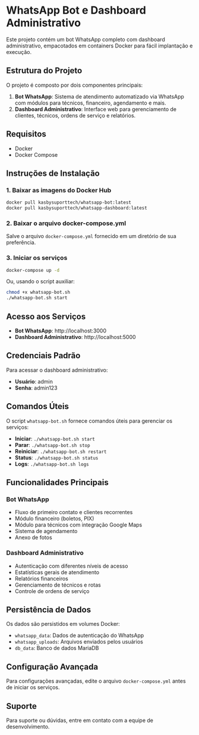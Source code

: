 # WhatsApp Bot e Dashboard Administrativo

Este projeto contém um bot WhatsApp completo com dashboard administrativo, empacotados em containers Docker para fácil implantação e execução.

## Estrutura do Projeto

O projeto é composto por dois componentes principais:

1. **Bot WhatsApp**: Sistema de atendimento automatizado via WhatsApp com módulos para técnicos, financeiro, agendamento e mais.
2. **Dashboard Administrativo**: Interface web para gerenciamento de clientes, técnicos, ordens de serviço e relatórios.

## Requisitos

- Docker
- Docker Compose

## Instruções de Instalação

### 1. Baixar as imagens do Docker Hub

```bash
docker pull kasbysuporttech/whatsapp-bot:latest
docker pull kasbysuporttech/whatsapp-dashboard:latest
```

### 2. Baixar o arquivo docker-compose.yml

Salve o arquivo `docker-compose.yml` fornecido em um diretório de sua preferência.

### 3. Iniciar os serviços

```bash
docker-compose up -d
```

Ou, usando o script auxiliar:

```bash
chmod +x whatsapp-bot.sh
./whatsapp-bot.sh start
```

## Acesso aos Serviços

- **Bot WhatsApp**: http://localhost:3000
- **Dashboard Administrativo**: http://localhost:5000

## Credenciais Padrão

Para acessar o dashboard administrativo:
- **Usuário**: admin
- **Senha**: admin123

## Comandos Úteis

O script `whatsapp-bot.sh` fornece comandos úteis para gerenciar os serviços:

- **Iniciar**: `./whatsapp-bot.sh start`
- **Parar**: `./whatsapp-bot.sh stop`
- **Reiniciar**: `./whatsapp-bot.sh restart`
- **Status**: `./whatsapp-bot.sh status`
- **Logs**: `./whatsapp-bot.sh logs`

## Funcionalidades Principais

### Bot WhatsApp
- Fluxo de primeiro contato e clientes recorrentes
- Módulo financeiro (boletos, PIX)
- Módulo para técnicos com integração Google Maps
- Sistema de agendamento
- Anexo de fotos

### Dashboard Administrativo
- Autenticação com diferentes níveis de acesso
- Estatísticas gerais de atendimento
- Relatórios financeiros
- Gerenciamento de técnicos e rotas
- Controle de ordens de serviço

## Persistência de Dados

Os dados são persistidos em volumes Docker:
- `whatsapp_data`: Dados de autenticação do WhatsApp
- `whatsapp_uploads`: Arquivos enviados pelos usuários
- `db_data`: Banco de dados MariaDB

## Configuração Avançada

Para configurações avançadas, edite o arquivo `docker-compose.yml` antes de iniciar os serviços.

## Suporte

Para suporte ou dúvidas, entre em contato com a equipe de desenvolvimento.
